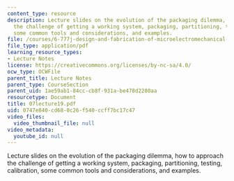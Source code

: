```yaml
---
content_type: resource
description: Lecture slides on the evolution of the packaging dilemma, how to approach
  the challenge of getting a working system, packaging, partitioning, testing, calibration,
  some common tools and considerations, and examples.
file: /courses/6-777j-design-and-fabrication-of-microelectromechanical-devices-spring-2007/0747e840cd680c26f540ccff7bc17c47_07lecture19.pdf
file_type: application/pdf
learning_resource_types:
- Lecture Notes
license: https://creativecommons.org/licenses/by-nc-sa/4.0/
ocw_type: OCWFile
parent_title: Lecture Notes
parent_type: CourseSection
parent_uid: 1ae59ab1-84cc-cb8f-931a-be478d2280aa
resourcetype: Document
title: 07lecture19.pdf
uid: 0747e840-cd68-0c26-f540-ccff7bc17c47
video_files:
  video_thumbnail_file: null
video_metadata:
  youtube_id: null
---
```

Lecture slides on the evolution of the packaging dilemma, how to approach the challenge of getting a working system, packaging, partitioning, testing, calibration, some common tools and considerations, and examples.